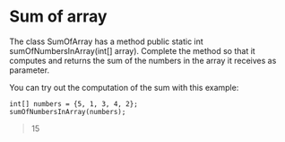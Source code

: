 # Sum of array
The class SumOfArray has a method public static int sumOfNumbersInArray(int[] array). Complete the method so that it computes and returns the sum of the numbers in the array it receives as parameter.

You can try out the computation of the sum with this example:

```
int[] numbers = {5, 1, 3, 4, 2};
sumOfNumbersInArray(numbers);
```

> 15